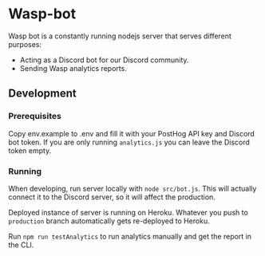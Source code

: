 # Wasp-bot

Wasp bot is a constantly running nodejs server that serves different purposes:
- Acting as a Discord bot for our Discord community.
- Sending Wasp analytics reports.

## Development

### Prerequisites

Copy env.example to .env and fill it with your PostHog API key and Discord bot token. If you are only running `analytics.js` you can leave the Discord token empty.

### Running

When developing, run server locally with `node src/bot.js`. This will actually connect it to the Discord server, so it will affect the production.

Deployed instance of server is running on Heroku. Whatever you push to `production` branch automatically gets re-deployed to Heroku.

Run `npm run testAnalytics` to run analytics manually and get the report in the CLI.
